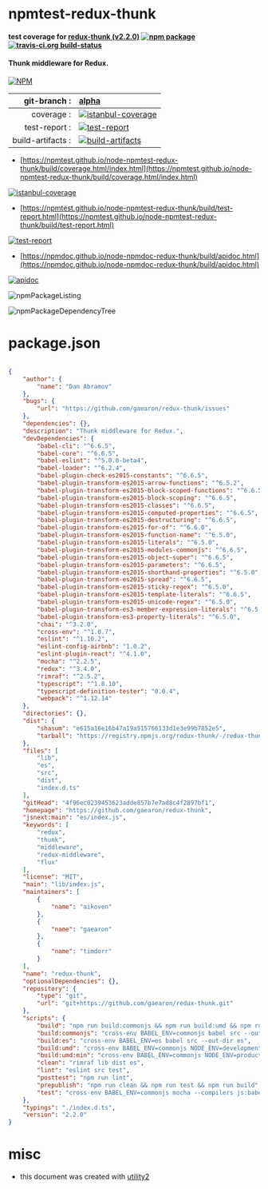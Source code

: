 # npmtest-redux-thunk

#### test coverage for  [redux-thunk (v2.2.0)](https://github.com/gaearon/redux-thunk)  [![npm package](https://img.shields.io/npm/v/npmtest-redux-thunk.svg?style=flat-square)](https://www.npmjs.org/package/npmtest-redux-thunk) [![travis-ci.org build-status](https://api.travis-ci.org/npmtest/node-npmtest-redux-thunk.svg)](https://travis-ci.org/npmtest/node-npmtest-redux-thunk)

#### Thunk middleware for Redux.

[![NPM](https://nodei.co/npm/redux-thunk.png?downloads=true&downloadRank=true&stars=true)](https://www.npmjs.com/package/redux-thunk)

| git-branch : | [alpha](https://github.com/npmtest/node-npmtest-redux-thunk/tree/alpha)|
|--:|:--|
| coverage : | [![istanbul-coverage](https://npmtest.github.io/node-npmtest-redux-thunk/build/coverage.badge.svg)](https://npmtest.github.io/node-npmtest-redux-thunk/build/coverage.html/index.html)|
| test-report : | [![test-report](https://npmtest.github.io/node-npmtest-redux-thunk/build/test-report.badge.svg)](https://npmtest.github.io/node-npmtest-redux-thunk/build/test-report.html)|
| build-artifacts : | [![build-artifacts](https://npmtest.github.io/node-npmtest-redux-thunk/glyphicons_144_folder_open.png)](https://github.com/npmtest/node-npmtest-redux-thunk/tree/gh-pages/build)|

- [https://npmtest.github.io/node-npmtest-redux-thunk/build/coverage.html/index.html](https://npmtest.github.io/node-npmtest-redux-thunk/build/coverage.html/index.html)

[![istanbul-coverage](https://npmtest.github.io/node-npmtest-redux-thunk/build/screenCapture.buildCi.browser.%252Ftmp%252Fbuild%252Fcoverage.lib.html.png)](https://npmtest.github.io/node-npmtest-redux-thunk/build/coverage.html/index.html)

- [https://npmtest.github.io/node-npmtest-redux-thunk/build/test-report.html](https://npmtest.github.io/node-npmtest-redux-thunk/build/test-report.html)

[![test-report](https://npmtest.github.io/node-npmtest-redux-thunk/build/screenCapture.buildCi.browser.%252Ftmp%252Fbuild%252Ftest-report.html.png)](https://npmtest.github.io/node-npmtest-redux-thunk/build/test-report.html)

- [https://npmdoc.github.io/node-npmdoc-redux-thunk/build/apidoc.html](https://npmdoc.github.io/node-npmdoc-redux-thunk/build/apidoc.html)

[![apidoc](https://npmdoc.github.io/node-npmdoc-redux-thunk/build/screenCapture.buildCi.browser.%252Ftmp%252Fbuild%252Fapidoc.html.png)](https://npmdoc.github.io/node-npmdoc-redux-thunk/build/apidoc.html)

![npmPackageListing](https://npmtest.github.io/node-npmtest-redux-thunk/build/screenCapture.npmPackageListing.svg)

![npmPackageDependencyTree](https://npmtest.github.io/node-npmtest-redux-thunk/build/screenCapture.npmPackageDependencyTree.svg)



# package.json

```json

{
    "author": {
        "name": "Dan Abramov"
    },
    "bugs": {
        "url": "https://github.com/gaearon/redux-thunk/issues"
    },
    "dependencies": {},
    "description": "Thunk middleware for Redux.",
    "devDependencies": {
        "babel-cli": "^6.6.5",
        "babel-core": "^6.6.5",
        "babel-eslint": "^5.0.0-beta4",
        "babel-loader": "^6.2.4",
        "babel-plugin-check-es2015-constants": "^6.6.5",
        "babel-plugin-transform-es2015-arrow-functions": "^6.5.2",
        "babel-plugin-transform-es2015-block-scoped-functions": "^6.6.5",
        "babel-plugin-transform-es2015-block-scoping": "^6.6.5",
        "babel-plugin-transform-es2015-classes": "^6.6.5",
        "babel-plugin-transform-es2015-computed-properties": "^6.6.5",
        "babel-plugin-transform-es2015-destructuring": "^6.6.5",
        "babel-plugin-transform-es2015-for-of": "^6.6.0",
        "babel-plugin-transform-es2015-function-name": "^6.5.0",
        "babel-plugin-transform-es2015-literals": "^6.5.0",
        "babel-plugin-transform-es2015-modules-commonjs": "^6.6.5",
        "babel-plugin-transform-es2015-object-super": "^6.6.5",
        "babel-plugin-transform-es2015-parameters": "^6.6.5",
        "babel-plugin-transform-es2015-shorthand-properties": "^6.5.0",
        "babel-plugin-transform-es2015-spread": "^6.6.5",
        "babel-plugin-transform-es2015-sticky-regex": "^6.5.0",
        "babel-plugin-transform-es2015-template-literals": "^6.6.5",
        "babel-plugin-transform-es2015-unicode-regex": "^6.5.0",
        "babel-plugin-transform-es3-member-expression-literals": "^6.5.0",
        "babel-plugin-transform-es3-property-literals": "^6.5.0",
        "chai": "^3.2.0",
        "cross-env": "^1.0.7",
        "eslint": "^1.10.2",
        "eslint-config-airbnb": "1.0.2",
        "eslint-plugin-react": "^4.1.0",
        "mocha": "^2.2.5",
        "redux": "^3.4.0",
        "rimraf": "^2.5.2",
        "typescript": "^1.8.10",
        "typescript-definition-tester": "0.0.4",
        "webpack": "^1.12.14"
    },
    "directories": {},
    "dist": {
        "shasum": "e615a16e16b47a19a515766133d1e3e99b7852e5",
        "tarball": "https://registry.npmjs.org/redux-thunk/-/redux-thunk-2.2.0.tgz"
    },
    "files": [
        "lib",
        "es",
        "src",
        "dist",
        "index.d.ts"
    ],
    "gitHead": "4f96ec0239453623adde857b7e7ad8c4f2897bf1",
    "homepage": "https://github.com/gaearon/redux-thunk",
    "jsnext:main": "es/index.js",
    "keywords": [
        "redux",
        "thunk",
        "middleware",
        "redux-middleware",
        "flux"
    ],
    "license": "MIT",
    "main": "lib/index.js",
    "maintainers": [
        {
            "name": "aikoven"
        },
        {
            "name": "gaearon"
        },
        {
            "name": "timdorr"
        }
    ],
    "name": "redux-thunk",
    "optionalDependencies": {},
    "repository": {
        "type": "git",
        "url": "git+https://github.com/gaearon/redux-thunk.git"
    },
    "scripts": {
        "build": "npm run build:commonjs && npm run build:umd && npm run build:umd:min && npm run build:es",
        "build:commonjs": "cross-env BABEL_ENV=commonjs babel src --out-dir lib",
        "build:es": "cross-env BABEL_ENV=es babel src --out-dir es",
        "build:umd": "cross-env BABEL_ENV=commonjs NODE_ENV=development webpack",
        "build:umd:min": "cross-env BABEL_ENV=commonjs NODE_ENV=production webpack",
        "clean": "rimraf lib dist es",
        "lint": "eslint src test",
        "posttest": "npm run lint",
        "prepublish": "npm run clean && npm run test && npm run build",
        "test": "cross-env BABEL_ENV=commonjs mocha --compilers js:babel-core/register --reporter spec test/*.js"
    },
    "typings": "./index.d.ts",
    "version": "2.2.0"
}
```



# misc
- this document was created with [utility2](https://github.com/kaizhu256/node-utility2)
